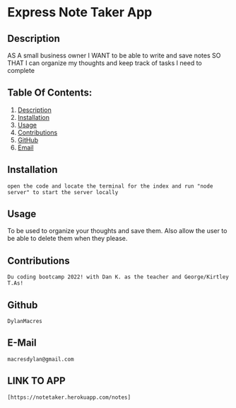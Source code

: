 # Express Note Taker App
    
  ## Description
 AS A small business owner
I WANT to be able to write and save notes
SO THAT I can organize my thoughts and keep track of tasks I need to complete
  ## Table Of Contents:

  1. [Description](#Description)
  2. [Installation](#Installation)
  3. [Usage](#Usage)
  4. [Contributions](#credits)
  5. [GitHub](#github)
  6. [Email](#email)


  ## Installation 
    open the code and locate the terminal for the index and run "node server" to start the server locally

  ## Usage
 To be used to organize your thoughts and save them. Also allow the user to be able to delete them when they please.

  ## Contributions 
    Du coding bootcamp 2022! with Dan K. as the teacher and George/Kirtley T.As!

  ## Github
    DylanMacres

  ## E-Mail
    macresdylan@gmail.com
## LINK TO APP  
    [https://notetaker.herokuapp.com/notes]

